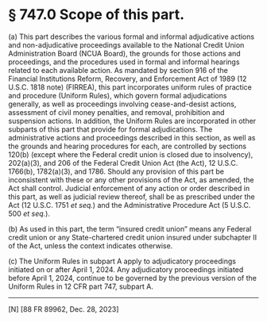 # § 747.0   Scope of this part.

(a) This part describes the various formal and informal adjudicative actions and non-adjudicative proceedings available to the National Credit Union Administration Board (NCUA Board), the grounds for those actions and proceedings, and the procedures used in formal and informal hearings related to each available action. As mandated by section 916 of the Financial Institutions Reform, Recovery, and Enforcement Act of 1989 (12 U.S.C. 1818 note) (FIRREA), this part incorporates uniform rules of practice and procedure (Uniform Rules), which govern formal adjudications generally, as well as proceedings involving cease-and-desist actions, assessment of civil money penalties, and removal, prohibition and suspension actions. In addition, the Uniform Rules are incorporated in other subparts of this part that provide for formal adjudications. The administrative actions and proceedings described in this section, as well as the grounds and hearing procedures for each, are controlled by sections 120(b) (except where the Federal credit union is closed due to insolvency), 202(a)(3), and 206 of the Federal Credit Union Act (the Act), 12 U.S.C. 1766(b), 1782(a)(3), and 1786. Should any provision of this part be inconsistent with these or any other provisions of the Act, as amended, the Act shall control. Judicial enforcement of any action or order described in this part, as well as judicial review thereof, shall be as prescribed under the Act (12 U.S.C. 1751 *et seq.*) and the Administrative Procedure Act (5 U.S.C. 500 *et seq.*).


(b) As used in this part, the term “insured credit union” means any Federal credit union or any State-chartered credit union insured under subchapter II of the Act, unless the context indicates otherwise.


(c) The Uniform Rules in subpart A apply to adjudicatory proceedings initiated on or after April 1, 2024. Any adjudicatory proceedings initiated before April 1, 2024, continue to be governed by the previous version of the Uniform Rules in 12 CFR part 747, subpart A.







---

[N] [88 FR 89962, Dec. 28, 2023]














